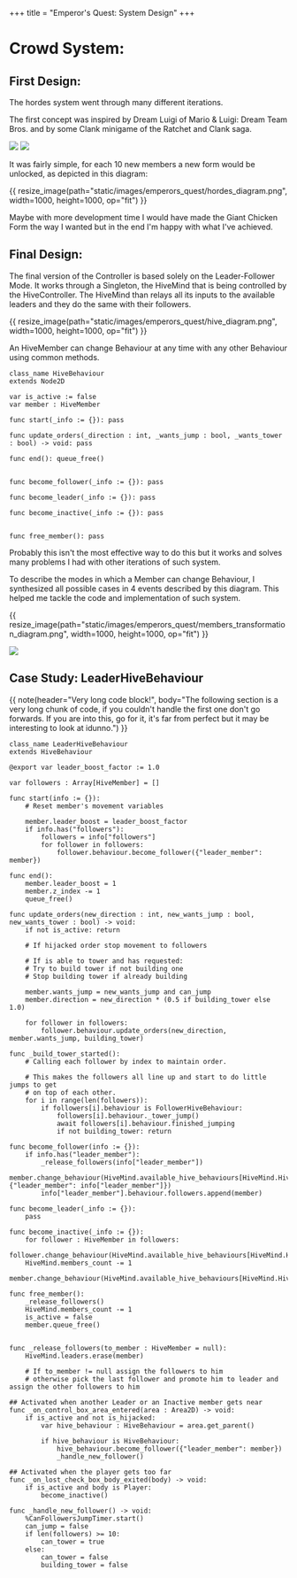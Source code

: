 +++
title = "Emperor's Quest: System Design"
+++

# Crowd System:

## First Design:

The hordes system went through many different iterations.

The first concept was inspired by Dream Luigi of Mario & Luigi: Dream Team Bros. and by some Clank minigame of the Ratchet and Clank saga.

<div class = "gallery">
<img class = "gallery-gif" src="https://i.giphy.com/media/v1.Y2lkPTc5MGI3NjExcXk4Y2Z1c3IyeXl3ZnJrdXVyc3g4M2RmN2xjNHJqaGx4ZjJpajQ0dCZlcD12MV9pbnRlcm5hbF9naWZfYnlfaWQmY3Q9Zw/tgwsXavtMuzzd2OvBn/giphy.gif">
<img class = "gallery-gif" src="https://i.giphy.com/media/v1.Y2lkPTc5MGI3NjExanB2b2F6cThqZGtuc2Q2bzl2MnU0OWt4dzdpNzA2Zm41NnNvajE0ZyZlcD12MV9pbnRlcm5hbF9naWZfYnlfaWQmY3Q9Zw/PMon7BrVYAJdOLBs2Y/giphy-downsized-large.gif">
</div>

It was fairly simple, for each 10 new members a new form would be unlocked, as depicted in this diagram:

{{ resize_image(path="static/images/emperors_quest/hordes_diagram.png", width=1000, height=1000, op="fit") }}

Maybe with more development time I would have made the Giant Chicken Form the way I wanted but in the end I'm happy with what I've achieved.

## Final Design:

The final version of the Controller is based solely on the Leader-Follower Mode. It works through a Singleton, the HiveMind that is being controlled by the HiveController. The HiveMind than relays all its inputs to the available leaders and they do the same with their followers.

{{ resize_image(path="static/images/emperors_quest/hive_diagram.png", width=1000, height=1000, op="fit") }}

An HiveMember can change Behaviour at any time with any other Behaviour using common methods.

``` gd, linenos
class_name HiveBehaviour
extends Node2D

var is_active := false
var member : HiveMember

func start(_info := {}): pass

func update_orders(_direction : int, _wants_jump : bool, _wants_tower : bool) -> void: pass

func end(): queue_free()


func become_follower(_info := {}): pass

func become_leader(_info := {}): pass

func become_inactive(_info := {}): pass


func free_member(): pass
```

Probably this isn't the most effective way to do this but it works and solves many problems I had with other iterations of such system.

To describe the modes in which a Member can change Behaviour, I synthesized all possible cases in 4 events described by this diagram. This helped me tackle the code and implementation of such system.

{{ resize_image(path="static/images/emperors_quest/members_transformation_diagram.png", width=1000, height=1000, op="fit") }}

<div class = "gallery">
<img class = "gallery-gif" src="https://i.giphy.com/media/v1.Y2lkPTc5MGI3NjExeDhjYjdhdWlvNG1vOHA3Zmhib2d4YWF5ODBjdnFzamhyMm90bTVkMyZlcD12MV9pbnRlcm5hbF9naWZfYnlfaWQmY3Q9Zw/0sJYf4X0cfKwkOieIG/giphy.gif">
</div>

## Case Study: LeaderHiveBehaviour

{{ note(header="Very long code block!", body="The following section is a very long chunk of code, if you couldn't handle the first one don't go forwards. If you are into this, go for it, it's far from perfect but it may be interesting to look at idunno.") }}

``` gd, linenos, hl_lines = 48-52 57-61
class_name LeaderHiveBehaviour
extends HiveBehaviour

@export var leader_boost_factor := 1.0

var followers : Array[HiveMember] = []

func start(info := {}):
    # Reset member's movement variables

    member.leader_boost = leader_boost_factor
    if info.has("followers"):
        followers = info["followers"]
        for follower in followers:
            follower.behaviour.become_follower({"leader_member": member})

func end():
    member.leader_boost = 1
    member.z_index -= 1
    queue_free()

func update_orders(new_direction : int, new_wants_jump : bool, new_wants_tower : bool) -> void:
    if not is_active: return

    # If hijacked order stop movement to followers

    # If is able to tower and has requested:
    # Try to build tower if not building one
    # Stop building tower if already building

    member.wants_jump = new_wants_jump and can_jump
    member.direction = new_direction * (0.5 if building_tower else 1.0)

    for follower in followers:
        follower.behaviour.update_orders(new_direction, member.wants_jump, building_tower)

func _build_tower_started():
    # Calling each follower by index to maintain order.

    # This makes the followers all line up and start to do little jumps to get
    # on top of each other.
    for i in range(len(followers)):
        if followers[i].behaviour is FollowerHiveBehaviour:
            followers[i].behaviour._tower_jump()
            await followers[i].behaviour.finished_jumping
            if not building_tower: return

func become_follower(info := {}):
    if info.has("leader_member"):
        _release_followers(info["leader_member"])
        member.change_behaviour(HiveMind.available_hive_behaviours[HiveMind.HiveBehaviours.FOLLOWER], {"leader_member": info["leader_member"]})
        info["leader_member"].behaviour.followers.append(member)

func become_leader(_info := {}):
    pass

func become_inactive(_info := {}):
    for follower : HiveMember in followers:
        follower.change_behaviour(HiveMind.available_hive_behaviours[HiveMind.HiveBehaviours.INACTIVE])
    HiveMind.members_count -= 1
    member.change_behaviour(HiveMind.available_hive_behaviours[HiveMind.HiveBehaviours.INACTIVE])

func free_member():
    _release_followers()
    HiveMind.members_count -= 1
    is_active = false
    member.queue_free()


func _release_followers(to_member : HiveMember = null):
    HiveMind.leaders.erase(member)

    # If to_member != null assign the followers to him
    # otherwise pick the last follower and promote him to leader and assign the other followers to him

## Activated when another Leader or an Inactive member gets near
func _on_control_box_area_entered(area : Area2D) -> void:
    if is_active and not is_hijacked:
        var hive_behaviour : HiveBehaviour = area.get_parent()

        if hive_behaviour is HiveBehaviour:
            hive_behaviour.become_follower({"leader_member": member})
            _handle_new_follower()

## Activated when the player gets too far
func _on_lost_check_box_body_exited(body) -> void:
    if is_active and body is Player:
        become_inactive()

func _handle_new_follower() -> void:
    %CanFollowersJumpTimer.start()
    can_jump = false
    if len(followers) >= 10:
        can_tower = true
    else:
        can_tower = false
        building_tower = false
```